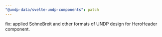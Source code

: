 ```yaml
---
"@undp-data/svelte-undp-components": patch
---
```


fix: applied SohneBreit and other formats of UNDP design for HeroHeader component.

